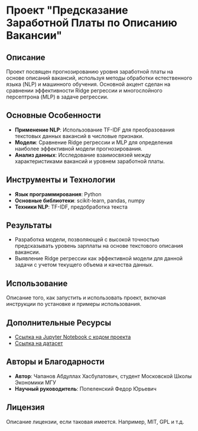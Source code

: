 # Проект "Предсказание Заработной Платы по Описанию Вакансии"

## Описание
Проект посвящен прогнозированию уровня заработной платы на основе описаний вакансий, используя методы обработки естественного языка (NLP) и машинного обучения. Основной акцент сделан на сравнении эффективности Ridge регрессии и многослойного персептрона (MLP) в задаче регрессии.

## Основные Особенности
- **Применение NLP**: Использование TF-IDF для преобразования текстовых данных вакансий в числовые признаки.
- **Модели**: Сравнение Ridge регрессии и MLP для определения наиболее эффективной модели прогнозирования.
- **Анализ данных**: Исследование взаимосвязей между характеристиками вакансий и уровнем заработной платы.

## Инструменты и Технологии
- **Язык программирования**: Python
- **Основные библиотеки**: scikit-learn, pandas, numpy
- **Техники NLP**: TF-IDF, предобработка текста

## Результаты
- Разработка модели, позволяющей с высокой точностью предсказывать уровень зарплаты на основе текстового описания вакансии.
- Выявление Ridge регрессии как эффективной модели для данной задачи с учетом текущего объема и качества данных.

## Использование
Описание того, как запустить и использовать проект, включая инструкции по установке и примеры использования.

## Дополнительные Ресурсы
- [Ссылка на Jupyter Notebook с кодом проекта](https://colab.research.google.com/drive/1xV1cwuwBzIweFbnq8N0AxYKWwLPspSae?usp=sharing)
- [Ссылка на датасет](https://www.kaggle.com/datasets/thedevastator/jobs-dataset-from-glassdoor)

## Авторы и Благодарности
- **Автор**: Чапанов Абдуллах Хасбулатович, студент Московской Школы Экономики МГУ
- **Научный руководитель**: Попеленский Федор Юрьевич

## Лицензия
Описание лицензии, если таковая имеется. Например, MIT, GPL и т.д.
